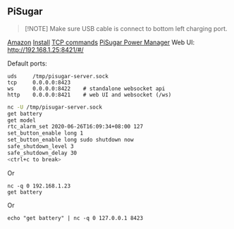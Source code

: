 ## PiSugar

>[!NOTE]  Make sure USB cable is connect to bottom left charging port.

[Amazon](https://www.amazon.com/Portable-Platform-Raspberry-Accessories-handhold/dp/B09MJ876FW/)
[Install](https://github.com/PiSugar/PiSugar/wiki/PiSugar-3-Series)
[TCP commands](https://github.com/PiSugar/pisugar-power-manager-rs)
[PiSugar Power Manager](https://github.com/PiSugar/PiSugar/wiki/PiSugar-Power-Manager-(Software))
Web UI: http://192.168.1.25:8421/#/

Default ports:

```
uds     /tmp/pisugar-server.sock
tcp     0.0.0.0:8423
ws      0.0.0.0:8422    # standalone websocket api
http    0.0.0.0:8421    # web UI and websocket (/ws)
```

```sh
nc -U /tmp/pisugar-server.sock
get battery
get model
rtc_alarm_set 2020-06-26T16:09:34+08:00 127
set_button_enable long 1
set_button_enable long sudo shutdown now
safe_shutdown_level 3
safe_shutdown_delay 30
<ctrl+c to break>
```

Or

```
nc -q 0 192.168.1.23
get battery
```

Or

```
echo "get battery" | nc -q 0 127.0.0.1 8423
```